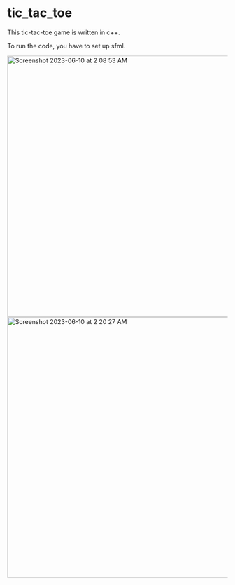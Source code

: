 # tic_tac_toe
This tic-tac-toe game is written in c++.

To run the code, you have to set up sfml.


<img width="596" alt="Screenshot 2023-06-10 at 2 08 53 AM" src="https://github.com/whoami13579/tic_tac_toe/assets/107452844/bf27f0bd-8066-49b4-8f51-b9ac54fc30a1">


<img width="595" alt="Screenshot 2023-06-10 at 2 20 27 AM" src="https://github.com/whoami13579/tic_tac_toe/assets/107452844/6a803036-17d1-49a3-90e6-dd1979885245">
